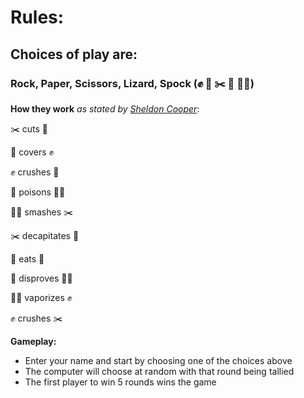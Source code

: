 # Rules:

##  Choices of play are:

### Rock, Paper, Scissors, Lizard, Spock      (✊     📰      ✂️       🦎      🖖🏽)

**How they work** *as stated by [Sheldon Cooper](https://bigbangtheory.fandom.com/wiki/Rock,_Paper,_Scissors,_Lizard,_Spock)*:

✂️ cuts 📰

📰 covers ✊

✊ crushes 🦎

🦎 poisons 🖖🏽

🖖🏽 smashes ✂️

✂️ decapitates 🦎

🦎 eats 📰

📰 disproves 🖖🏽

🖖🏽 vaporizes ✊

✊ crushes ✂️

**Gameplay:**

- Enter your name and start by choosing one of the choices above
- The computer will choose at random with that round being tallied
- The first player to win 5 rounds wins the game